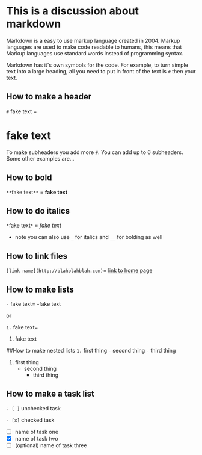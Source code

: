 # This is a discussion about markdown

Markdown is a easy to use markup language created in 2004. Markup languages are used to make code readable to humans, 
this means that Markup languages use standard words instead of programming syntax.

Markdown has it's own symbols for the code. For example, to turn simple text into a large heading, all you need to put
in front of the text is `#` then your text.

## How to make a header
`#` fake text =
# fake text

To make subheaders you add more `#`. You can add up to 6 subheaders.
Some other examples are...

## How to bold
`**`fake text`**` = 
**fake text**

## How to do italics
`*`fake text`*` = 
*fake text*
- note you can also use `_` for italics and `__` for bolding as well

## How to link files
`[link name](http://blahblahblah.com)`=
[link to home page](https://github.com/GabeGerdes)

## How to make lists
`-` fake text=
-fake text

or

`1.` fake text=
1. fake text

##How to make nested lists
`1.` first thing
    `-` second thing
       `-` third thing
1. first thing
   - second thing
     - third thing

## How to make a task list
`- [ ]` unchecked task

`- [x]` checked task
- [ ] name of task one
- [x] name of task two
- [ ] \(optional) name of task three
